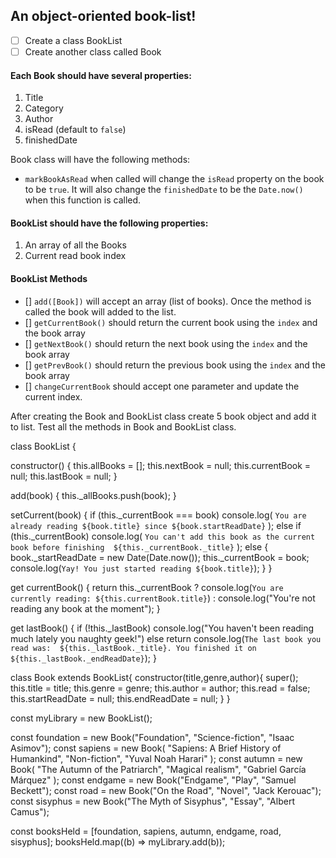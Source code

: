 ## An object-oriented book-list!

- [ ] Create a class BookList
- [ ] Create another class called Book

#### Each Book should have several properties:

1. Title
2. Category
3. Author
4. isRead (default to `false`)
5. finishedDate

Book class will have the following methods:

- `markBookAsRead` when called will change the `isRead` property on the book to be `true`. It will also change the `finishedDate` to be the `Date.now()` when this function is called.

#### BookList should have the following properties:

1. An array of all the Books
2. Current read book index

#### BookList Methods

- [] `add([Book])` will accept an array (list of books). Once the method is called the book will added to the list.
- [] `getCurrentBook()` should return the current book using the `index` and the book array
- [] `getNextBook()` should return the next book using the `index` and the book array
- [] `getPrevBook()` should return the previous book using the `index` and the book array
- [] `changeCurrentBook` should accept one parameter and update the current index.

After creating the Book and BookList class create 5 book object and add it to list. Test all the methods in Book and BookList class.






class BookList {
 
  constructor() {
    this.allBooks = [];
    this.nextBook = null;
    this.currentBook = null;
    this.lastBook = null;
  }

  add(book) {
    this._allBooks.push(book);
  }

  setCurrent(book) {
    if (this._currentBook === book)
      console.log(
        `You are already reading ${book.title} since ${book.startReadDate}`
      );
    else if (this._currentBook)
      console.log(
        `You can't add this book as the current book before finishing 
         ${this._currentBook._title}`
      );
    else {
      book._startReadDate = new Date(Date.now());
      this._currentBook = book;
      console.log(`Yay! You just started reading ${book.title}`);
    }
  }

  get currentBook() {
    return this._currentBook
      ? console.log(`You are currently reading: ${this.currentBook.title}`)
      : console.log("You're not reading any book at the moment");
  }

  get lastBook() {
    if (!this._lastBook) console.log("You haven't been reading much lately 
    you naughty geek!")
    else return console.log(`The last book you read was: 
    ${this._lastBook._title}. You finished it on 
     ${this._lastBook._endReadDate}`);
  }
  

  class Book extends BookList{
    constructor(title,genre,author){
        super();
         this.title = title;
    this.genre = genre;
    this.author = author;
    this.read = false;
    this.startReadDate = null;
    this.endReadDate = null;
    }
  }

  const myLibrary = new BookList();

 const foundation = new Book("Foundation", "Science-fiction", "Isaac Asimov");
  const sapiens = new Book(
  "Sapiens: A Brief History of Humankind",
  "Non-fiction",
  "Yuval Noah Harari"
 );
 const autumn = new Book(
  "The Autumn of the Patriarch",
  "Magical realism",
  "Gabriel García Márquez"
 );
 const endgame = new Book("Endgame", "Play", "Samuel Beckett");
 const road = new Book("On the Road", "Novel", "Jack Kerouac");
 const sisyphus = new Book("The Myth of Sisyphus", "Essay", "Albert Camus");

 const booksHeld = [foundation, sapiens, autumn, endgame, road, sisyphus];
 booksHeld.map((b) => myLibrary.add(b));